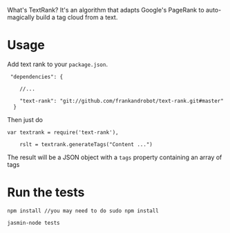 What's TextRank? It's an algorithm that adapts Google's PageRank to auto-magically build a
tag cloud from a text.

# Usage

Add text rank to your `package.json`.

```
 "dependencies": {

    //...

    "text-rank": "git://github.com/frankandrobot/text-rank.git#master"
  }
```

Then just do

```
var textrank = require('text-rank'),

    rslt = textrank.generateTags("Content ...")
```

The result will be a JSON object with a `tags` property containing an array of tags

# Run the tests

```
npm install //you may need to do sudo npm install

jasmin-node tests
```
